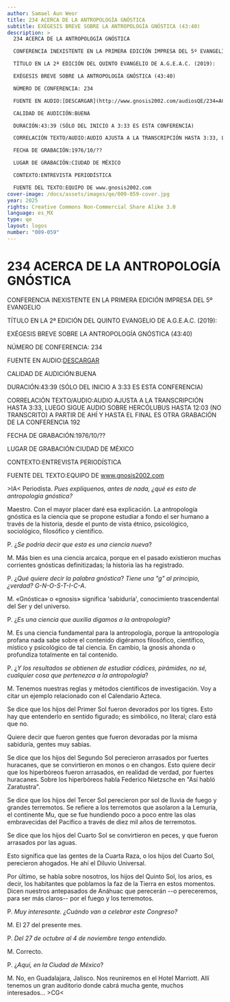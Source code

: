 ```yaml
---
author: Samael Aun Weor
title: 234 ACERCA DE LA ANTROPOLOGÍA GNÓSTICA
subtitle: EXÉGESIS BREVE SOBRE LA ANTROPOLOGÍA GNÓSTICA (43:40)
description: >
  234 ACERCA DE LA ANTROPOLOGÍA GNÓSTICA

  CONFERENCIA INEXISTENTE EN LA PRIMERA EDICIÓN IMPRESA DEL 5º EVANGELIO

  TÍTULO EN LA 2ª EDICIÓN DEL QUINTO EVANGELIO DE A.G.E.A.C. (2019):

  EXÉGESIS BREVE SOBRE LA ANTROPOLOGÍA GNÓSTICA (43:40)

  NÚMERO DE CONFERENCIA: 234

  FUENTE EN AUDIO:[DESCARGAR](http://www.gnosis2002.com/audiosQE/234=ACERCA-DE-LA-ANTROPOLOGIA-GNOSTICA.zip)

  CALIDAD DE AUDICIÓN:BUENA

  DURACIÓN:43:39 (SÓLO DEL INICIO A 3:33 ES ESTA CONFERENCIA)

  CORRELACIÓN TEXTO/AUDIO:AUDIO AJUSTA A LA TRANSCRIPCIÓN HASTA 3:33, LUEGO SIGUE AUDIO SOBRE HERCÓLUBUS HASTA 12:03 (NO TRANSCRITO) A PARTIR DE AHÍ Y HASTA EL FINAL ES OTRA GRABACIÓN DE LA CONFERENCIA 192[90]

  FECHA DE GRABACIÓN:1976/10/??

  LUGAR DE GRABACIÓN:CIUDAD DE MÉXICO

  CONTEXTO:ENTREVISTA PERIODÍSTICA

  FUENTE DEL TEXTO:EQUIPO DE www.gnosis2002.com
cover-image: /docs/assets/images/qe/009-059-cover.jpg
year: 2025
rights: Creative Commons Non-Commercial Share Alike 3.0
language: es_MX
type: qe
layout: logos
number: "009-059"
---
```

# 234 ACERCA DE LA ANTROPOLOGÍA GNÓSTICA

CONFERENCIA INEXISTENTE EN LA PRIMERA EDICIÓN IMPRESA DEL 5º EVANGELIO

TÍTULO EN LA 2ª EDICIÓN DEL QUINTO EVANGELIO DE A.G.E.A.C. (2019):

EXÉGESIS BREVE SOBRE LA ANTROPOLOGÍA GNÓSTICA (43:40)

NÚMERO DE CONFERENCIA: 234

FUENTE EN AUDIO:[DESCARGAR](http://www.gnosis2002.com/audiosQE/234=ACERCA-DE-LA-ANTROPOLOGIA-GNOSTICA.zip)

CALIDAD DE AUDICIÓN:BUENA

DURACIÓN:43:39 (SÓLO DEL INICIO A 3:33 ES ESTA CONFERENCIA)

CORRELACIÓN TEXTO/AUDIO:AUDIO AJUSTA A LA TRANSCRIPCIÓN HASTA 3:33, LUEGO SIGUE AUDIO SOBRE HERCÓLUBUS HASTA 12:03 (NO TRANSCRITO) A PARTIR DE AHÍ Y HASTA EL FINAL ES OTRA GRABACIÓN DE LA CONFERENCIA 192

FECHA DE GRABACIÓN:1976/10/??

LUGAR DE GRABACIÓN:CIUDAD DE MÉXICO

CONTEXTO:ENTREVISTA PERIODÍSTICA

FUENTE DEL TEXTO:EQUIPO DE www.gnosis2002.com

\>IA< Periodista. *Pues explíquenos, antes de nada, ¿qué es esto de antropología gnóstica?*

Maestro. Con el mayor placer daré esa explicación. La antropología gnóstica es la ciencia que se propone estudiar a fondo el ser humano a través de la historia, desde el punto de vista étnico, psicológico, sociológico, filosófico y científico.

P. ¿*Se podría decir que esta es una ciencia nueva*?

M. Más bien es una ciencia arcaica, porque en el pasado existieron muchas corrientes gnósticas definitizadas; la historia las ha registrado.

P. ¿*Qué quiere decir la palabra gnóstica*? *Tiene una "g" al principio, ¿verdad? G-N-O-S-T-I-C-A*.

M. «Gnóstica» o «gnosis» significa 'sabiduría', conocimiento trascendental del Ser y del universo.

P. ¿*Es una ciencia que auxilia digamos a la antropología*?

M. Es una ciencia fundamental para la antropología, porque la antropología profana nada sabe sobre el contenido digéramos filosófico, científico, místico y psicológico de tal ciencia. En cambio, la gnosis ahonda o profundiza totalmente en tal contenido.

P. ¿*Y los resultados se obtienen de estudiar códices, pirámides, no sé, cualquier cosa que pertenezca a la antropología*?

M. Tenemos nuestras reglas y métodos científicos de investigación. Voy a citar un ejemplo relacionado con el Calendario Azteca.

Se dice que los hijos del Primer Sol fueron devorados por los tigres. Esto hay que entenderlo en sentido figurado; es simbólico, no literal; claro está que no.

Quiere decir que fueron gentes que fueron devoradas por la misma sabiduría, gentes muy sabias.

Se dice que los hijos del Segundo Sol perecieron arrasados por fuertes huracanes, que se convirtieron en monos o en changos. Esto quiere decir que los hiperbóreos fueron arrasados, en realidad de verdad, por fuertes huracanes. Sobre los hiperbóreos habla Federico Nietzsche en "Así habló Zaratustra".

Se dice que los hijos del Tercer Sol perecieron por sol de lluvia de fuego y grandes terremotos. Se refiere a los terremotos que asolaron a la Lemuria, el continente Mu, que se fue hundiendo poco a poco entre las olas embravecidas del Pacífico a través de diez mil años de terremotos.

Se dice que los hijos del Cuarto Sol se convirtieron en peces, y que fueron arrasados por las aguas.

Esto significa que las gentes de la Cuarta Raza, o los hijos del Cuarto Sol, perecieron ahogados. He ahí el Diluvio Universal.

Por último, se habla sobre nosotros, los hijos del Quinto Sol, los arios, es decir, los habitantes que poblamos la faz de la Tierra en estos momentos. Dicen nuestros antepasados de Anáhuac que perecerán --o pereceremos, para ser más claros-- por el fuego y los terremotos.

P. *Muy interesante. ¿Cuándo van a celebrar este Congreso?*

M. El 27 del presente mes.

P. *Del 27 de octubre al 4 de noviembre tengo entendido.*

M. Correcto.

P. ¿*Aquí, en la Ciudad de México*?

M. No, en Guadalajara, Jalisco. Nos reuniremos en el Hotel Marriott. Allí tenemos un gran auditorio donde cabrá mucha gente, muchos interesados... \>CG<

